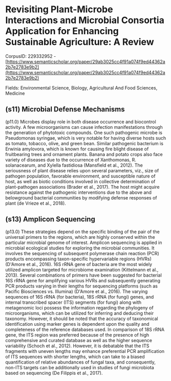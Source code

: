 # Revisiting Plant-Microbe Interactions and Microbial Consortia Application for Enhancing Sustainable Agriculture: A Review

CorpusID: 229332952 - [https://www.semanticscholar.org/paper/29ab3025cc4f91a074f9ed44362a2b7e2783e9b2](https://www.semanticscholar.org/paper/29ab3025cc4f91a074f9ed44362a2b7e2783e9b2)

Fields: Environmental Science, Biology, Agricultural And Food Sciences, Medicine

## (s11) Microbial Defense Mechanisms
(p11.0) Microbes display role in both disease occurrence and biocontrol activity. A few microorganisms can cause infection manifestations through the generation of phytotoxic compounds. One such pathogenic microbe is Pseudomonas syringae, which is very notable for having diverse hosts such as tomato, tobacco, olive, and green bean. Similar pathogenic bacterium is Erwinia amylovora, which is known for causing fire blight disease of fruitbearing trees and ornament plants. Banana and potato crops also face variety of diseases due to the occurrence of Xanthomonas, R. solanacearum, and Xylella fastidiosa (Mansfield et al., 2012). The seriousness of plant disease relies upon several parameters, viz., size of pathogen population, favorable environment, and susceptible nature of host, as well as biotic conditions involved in collective determination of plant-pathogen associations (Brader et al., 2017). The host might acquire resistance against the pathogenic interventions due to the above and belowground bacterial communities by modifying defense responses of plant (de Vrieze et al., 2018).
## (s13) Amplicon Sequencing
(p13.0) These strategies depend on the specific binding of the pair of the universal primers to the regions, which are highly conserved within the particular microbial genome of interest. Amplicon sequencing is applied in microbial ecological studies for exploring the microbial communities. It involves the sequencing of subsequent polymerase chain reaction (PCR) products encompassing taxon-specific hypervariable regions (HVRs) (D'Amore et al., 2016). 16S rRNA gene of bacteria are the most widely utilized amplicon targeted for microbiome examination (Kittelmann et al., 2013). Several combinations of primers have been suggested for bacterial 16S rRNA gene for amplifying various HVRs and subsequently generating PCR products varying in their lengths for sequencing platforms (such as Pacific Biosciences vs. Illumina) (D'Amore et al., 2016). The varying sequences of 16S rRNA (for bacteria), 18S rRNA (for fungi) genes, and internal transcribed spacer (ITS) segments (for fungi) along with metagenomic loci possess the information regarding the phylogeny of microorganisms, which can be utilized for inferring and deducing their taxonomy. However, it should be noted that the accuracy of taxonomical identification using marker genes is dependent upon the quality and completeness of the reference databases used. In comparison of 18S rRNA gene, the ITS region was preferred because of the presence of high comprehensive and curated database as well as the higher sequence variability (Schoch et al., 2012). However, it is debatable that the ITS fragments with uneven lengths may enhance preferential PCR amplification of ITS sequences with shorter lengths, which can take to a biased quantification of relative abundances of fungal taxa, and consequently, non-ITS targets can be additionally used in studies of fungi microbiota based on sequencing (De Filippis et al., 2017).
